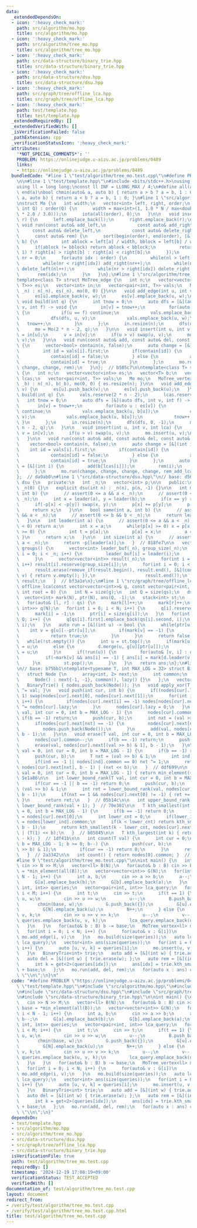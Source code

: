 ```yaml
---
data:
  _extendedDependsOn:
  - icon: ':heavy_check_mark:'
    path: src/algorithm/mo.hpp
    title: src/algorithm/mo.hpp
  - icon: ':heavy_check_mark:'
    path: src/algorithm/tree_mo.hpp
    title: src/algorithm/tree_mo.hpp
  - icon: ':heavy_check_mark:'
    path: src/data-structure/binary_trie.hpp
    title: src/data-structure/binary_trie.hpp
  - icon: ':heavy_check_mark:'
    path: src/data-structure/dsu.hpp
    title: src/data-structure/dsu.hpp
  - icon: ':heavy_check_mark:'
    path: src/graph/tree/offline_lca.hpp
    title: src/graph/tree/offline_lca.hpp
  - icon: ':heavy_check_mark:'
    path: test/template.hpp
    title: test/template.hpp
  _extendedRequiredBy: []
  _extendedVerifiedWith: []
  _isVerificationFailed: false
  _pathExtension: cpp
  _verificationStatusIcon: ':heavy_check_mark:'
  attributes:
    '*NOT_SPECIAL_COMMENTS*': ''
    PROBLEM: https://onlinejudge.u-aizu.ac.jp/problems/0489
    links:
    - https://onlinejudge.u-aizu.ac.jp/problems/0489
  bundledCode: "#line 1 \"test/algorithm/tree_mo.test.cpp\"\n#define PROBLEM \"https://onlinejudge.u-aizu.ac.jp/problems/0489\"\
    \n\n#line 1 \"test/template.hpp\"\n#include <bits/stdc++.h>\nusing namespace std;\n\
    using ll = long long;\nconst ll INF = LLONG_MAX / 4;\n#define all(a) begin(a),\
    \ end(a)\nbool chmin(auto& a, auto b) { return a > b ? a = b, 1 : 0; }\nbool chmax(auto&\
    \ a, auto b) { return a < b ? a = b, 1 : 0; }\n#line 1 \"src/algorithm/mo.hpp\"\
    \nstruct Mo {\n   int width;\n   vector<int> left, right, order;\n   Mo(int N,\
    \ int Q) : order(Q) {\n      width = max<int>(1, 1.0 * N / max<double>(1.0, sqrt(Q\
    \ * 2.0 / 3.0)));\n      iota(all(order), 0);\n   }\n\n   void insert(int l, int\
    \ r) {\n      left.emplace_back(l);\n      right.emplace_back(r);\n   }\n\n  \
    \ void run(const auto& add_left,\n            const auto& add_right,\n       \
    \     const auto& delete_left,\n            const auto& delete_right,\n      \
    \      const auto& rem) {\n      sort(begin(order), end(order), [&](int a, int\
    \ b) {\n         int ablock = left[a] / width, bblock = left[b] / width;\n   \
    \      if(ablock != bblock) return ablock < bblock;\n         return (ablock &\
    \ 1) ? right[a] > right[b] : right[a] < right[b];\n      });\n      int nl = 0,\
    \ nr = 0;\n      for(auto idx : order) {\n         while(nl > left[idx]) add_left(--nl);\n\
    \         while(nr < right[idx]) add_right(nr++);\n         while(nl < left[idx])\
    \ delete_left(nl++);\n         while(nr > right[idx]) delete_right(--nr);\n  \
    \       rem(idx);\n      }\n   }\n};\n#line 1 \"src/algorithm/tree_mo.hpp\"\n\
    template<class T> struct MoTree_edge {\n   int n;\n   vector<vector<pair<int,\
    \ T>>> es;\n   vector<int> in;\n   vector<pair<int, T>> vals;\n   Mo mo;\n   MoTree_edge(int\
    \ _n) : n(_n), es(_n), mo(0, 0) {}\n\n   void add_edge(int u, int v, T w) {\n\
    \      es[u].emplace_back(v, w);\n      es[v].emplace_back(u, w);\n   }\n\n  \
    \ void build(int q) {\n      int tnow = 0;\n      auto dfs = [&](auto dfs, int\
    \ v, int f) -> void {\n         in[v] = tnow++;\n         for(auto [u, w] : es[v])\
    \ {\n            if(u == f) continue;\n            vals.emplace_back(u, w);\n\
    \            dfs(dfs, u, v);\n            vals.emplace_back(u, w);\n         \
    \   tnow++;\n         }\n      };\n      in.resize(n);\n      dfs(dfs, 0, -1);\n\
    \      mo = Mo(2 * n - 2, q);\n   }\n\n   void insert(int u, int v) {\n      u\
    \ = in[u];\n      v = in[v];\n      if(u > v) swap(u, v);\n      mo.insert(u,\
    \ v);\n   }\n\n   void run(const auto& add, const auto& del, const auto& rem)\
    \ {\n      vector<bool> contain(n, false);\n      auto change = [&](int i) {\n\
    \         int id = vals[i].first;\n         if(contain[id]) {\n            del(vals[i].second);\n\
    \            contain[id] = false;\n         } else {\n            add(vals[i].second);\n\
    \            contain[id] = true;\n         }\n      };\n      mo.run(change, change,\
    \ change, change, rem);\n   }\n};  // b505c7\n\ntemplate<class T> struct MoTree_vertex\
    \ {\n   int n;\n   vector<vector<int>> es;\n   vector<T> b;\n   vector<int> in,\
    \ lcas;\n   vector<pair<int, T>> vals;\n   Mo mo;\n   MoTree_vertex(int _n, vector<T>\
    \ _b) : n(_n), b(_b), mo(0, 0) { es.resize(n); }\n\n   void add_edge(int u, int\
    \ v) {\n      es[u].push_back(v);\n      es[v].push_back(u);\n   }\n\n   void\
    \ build(int q) {\n      vals.reserve(2 * n - 2);\n      lcas.reserve(q);\n   \
    \   int tnow = 0;\n      auto dfs = [&](auto dfs, int v, int f) -> void {\n  \
    \       in[v] = tnow++;\n         for(auto u : es[v]) {\n            if(u == f)\
    \ continue;\n            vals.emplace_back(u, b[u]);\n            dfs(dfs, u,\
    \ v);\n            vals.emplace_back(u, b[u]);\n            tnow++;\n        \
    \ }\n      };\n      in.resize(n);\n      dfs(dfs, 0, -1);\n      mo = Mo(2 *\
    \ n - 2, q);\n   }\n\n   void insert(int u, int v, int lca) {\n      u = in[u],\
    \ v = in[v];\n      if(u > v) swap(u, v);\n      mo.insert(u, v);\n      lcas.push_back(lca);\n\
    \   }\n\n   void run(const auto& add, const auto& del, const auto& rem) {\n  \
    \    vector<bool> contain(n, false);\n      auto change = [&](int i) {\n     \
    \    int id = vals[i].first;\n         if(contain[id]) {\n            del(vals[i].second);\n\
    \            contain[id] = false;\n         } else {\n            add(vals[i].second);\n\
    \            contain[id] = true;\n         }\n      };\n      auto rem_add_lca\
    \ = [&](int i) {\n         add(b[lcas[i]]);\n         rem(i);\n         del(b[lcas[i]]);\n\
    \      };\n      mo.run(change, change, change, change, rem_add_lca);\n   }\n\
    };  // da9ab0\n#line 1 \"src/data-structure/dsu.hpp\"\n// base: d569f4\nstruct\
    \ dsu {\n   private:\n   int _n;\n   vector<int> p;\n\n   public:\n   dsu() :\
    \ _n(0) {}\n   explicit dsu(int n) : _n(n), p(n, -1) {}\n\n   int merge(int a,\
    \ int b) {\n      // assert(0 <= a && a < _n);\n      // assert(0 <= b && b <\
    \ _n);\n      int x = leader(a), y = leader(b);\n      if(x == y) return x;\n\
    \      if(-p[x] < -p[y]) swap(x, y);\n      p[x] += p[y];\n      p[y] = x;\n \
    \     return x;\n   }\n\n   bool same(int a, int b) {\n      // assert(0 <= a\
    \ && a < _n);\n      // assert(0 <= b && b < _n);\n      return leader(a) == leader(b);\n\
    \   }\n\n   int leader(int a) {\n      // assert(0 <= a && a < _n);\n      if(p[a]\
    \ < 0) return a;\n      int x = a;\n      while(p[x] >= 0) x = p[x];\n      while(p[a]\
    \ >= 0) {\n         int t = p[a];\n         p[a] = x;\n         a = t;\n     \
    \ }\n      return x;\n   }\n\n   int size(int a) {\n      // assert(0 <= a &&\
    \ a < _n);\n      return -p[leader(a)];\n   }  // 818fe7\n\n   vector<vector<int>>\
    \ groups() {\n      vector<int> leader_buf(_n), group_size(_n);\n      for(int\
    \ i = 0; i < _n; i++) {\n         leader_buf[i] = leader(i);\n         group_size[leader_buf[i]]++;\n\
    \      }\n      vector<vector<int>> result(_n);\n      for(int i = 0; i < _n;\
    \ i++) result[i].reserve(group_size[i]);\n      for(int i = 0; i < _n; i++) result[leader_buf[i]].push_back(i);\n\
    \      result.erase(remove_if(result.begin(), result.end(), [&](const vector<int>&\
    \ v) { return v.empty(); }),\n                   result.end());\n      return\
    \ result;\n   }  // bf3a1e\n};\n#line 1 \"src/graph/tree/offline_lca.hpp\"\nvector<int>\
    \ offline_lca(const vector<vector<int>>& g, const vector<pair<int, int>>& qs,\
    \ int root = 0) {\n   int N = size(g);\n   int Q = size(qs);\n   dsu d(N);\n \
    \  vector<int> mark(N), ptr(N), ans(Q, -1);\n   stack<int> st;\n   st.push(root);\n\
    \   for(auto& [l, r] : qs) {\n      mark[l]++;\n      mark[r]++;\n   }\n\n   vector<vector<pair<int,\
    \ int>>> q(N);\n   for(int i = 0; i < N; i++) {\n      q[i].reserve(mark[i]);\n\
    \      mark[i] = -1;\n      ptr[i] = size(g[i]);\n   }\n   for(int i = 0; i <\
    \ Q; i++) {\n      q[qs[i].first].emplace_back(qs[i].second, i);\n      q[qs[i].second].emplace_back(qs[i].first,\
    \ i);\n   }\n   auto run = [&](int u) -> bool {\n      while(ptr[u]) {\n     \
    \    int v = g[u][--ptr[u]];\n         if(mark[v] == -1) {\n            st.push(v);\n\
    \            return true;\n         }\n      }\n      return false;\n   };\n\n\
    \   while(!st.empty()) {\n      int u = st.top();\n      if(mark[u] == -1) mark[u]\
    \ = u;\n      else {\n         d.merge(u, g[u][ptr[u]]);\n         mark[d.leader(u)]\
    \ = u;\n      }\n      if(!run(u)) {\n         for(auto& [v, i] : q[u]) {\n  \
    \          if(~mark[v] && ans[i] == -1) { ans[i] = mark[d.leader(v)]; }\n    \
    \     }\n         st.pop();\n      }\n   }\n   return ans;\n};\n#line 1 \"src/data-structure/binary_trie.hpp\"\
    \n// base: b75bb1\ntemplate<typename T, int MAX_LOG = 32> struct BinaryTrie {\n\
    \   struct Node {\n      array<int, 2> next;\n      int common;\n      T lazy;\n\
    \      Node() : next{-1, -1}, common(), lazy() {}\n   };\n   vector<Node> nodes;\n\
    \   BinaryTrie() { nodes.push_back(Node()); }\n   void apply_xor(T val) { nodes[0].lazy\
    \ ^= val; }\n   void push(int cur, int b) {\n      if((nodes[cur].lazy >> b) &\
    \ 1) swap(nodes[cur].next[0], nodes[cur].next[1]);\n      for(int i = 0; i < 2;\
    \ i++) {\n         if(nodes[cur].next[i] == -1) nodes[nodes[cur].next[i]].lazy\
    \ ^= nodes[cur].lazy;\n      }\n      nodes[cur].lazy = 0;\n   }\n   void add(T\
    \ val, int cur = 0, int b = MAX_LOG - 1) {\n      nodes[cur].common++;\n     \
    \ if(b == -1) return;\n      push(cur, b);\n      int nxt = (val >> (T)b) & (T)1;\n\
    \      if(nodes[cur].next[nxt] == -1) {\n         nodes[cur].next[nxt] = size(nodes);\n\
    \         nodes.push_back(Node());\n      }\n      add(val, nodes[cur].next[nxt],\
    \ b - 1);\n   }\n\n   void erase(T val, int cur = 0, int b = MAX_LOG - 1) {\n\
    \      nodes[cur].common--;\n      if(b == -1) return;\n      push(cur, b);\n\
    \      erase(val, nodes[cur].next[(val >> b) & 1], b - 1);\n   }\n\n   T min_element(T\
    \ val = 0, int cur = 0, int b = MAX_LOG - 1) {\n      if(b == -1) return 0;\n\
    \      push(cur, b);\n      T nxt = (val >> b) & 1;\n      int ind = nodes[cur].next[nxt];\n\
    \      if(ind == -1 || nodes[ind].common == 0) nxt ^= 1;\n      return min_element(val,\
    \ nodes[cur].next[nxt], b - 1) | (nxt << b);\n   }  // ddf699\n\n   T max_element(T\
    \ val = 0, int cur = 0, int b = MAX_LOG - 1) { return min_element(~val); }  //\
    \ 5e1a86\n\n   int lower_bound_rank(T val, int cur = 0, int b = MAX_LOG - 1) {\n\
    \      if(cur == -1 || b == -1) return 0;\n      push(cur, b);\n      T nxt =\
    \ (val >> b) & 1;\n      int ret = lower_bound_rank(val, nodes[cur].next[nxt],\
    \ b - 1);\n      if(nxt == 1 && nodes[cur].next[0] != -1) { ret += nodes[nodes[cur].next[0]].common;\
    \ }\n      return ret;\n   }  // 05b14c\n\n   int upper_bound_rank(T val) { return\
    \ lower_bound_rank(val + 1); }  // 70e301\n\n   T kth_smallest(int k, int cur\
    \ = 0, int b = MAX_LOG - 1) {\n      if(b == -1) return 0;\n      int lower_ind\
    \ = nodes[cur].next[0];\n      int lower_cnt = 0;\n      if(lower_ind != -1) lower_cnt\
    \ = nodes[lower_ind].common;\n      if(k < lower_cnt) return kth_smallest(k, nodes[cur].next[0],\
    \ b - 1);\n      return kth_smallest(k - lower_cnt, nodes[cur].next[1], b - 1)\
    \ | (T(1) << b);\n   }  // b85845\n\n   T kth_largest(int k) { return kth_smallest(nodes[0].common\
    \ - k); }  // 1df41b\n\n   int count(T val) {\n      int cur = 0;\n      for(int\
    \ b = MAX_LOG - 1; b >= 0; b--) {\n         push(cur, b);\n         cur = nodes[cur].next[(val\
    \ >> b) & 1];\n         if(cur == -1) return 0;\n      }\n      return nodes[cur].common;\n\
    \   }  // 2a3342\n\n   int count() { return nodes[0].common; }  // 210f0e\n};\n\
    #line 9 \"test/algorithm/tree_mo.test.cpp\"\n\nint main() {\n   int N, M;\n  \
    \ cin >> N >> M;\n   vector<ll> B(N);\n   for(auto& b : B) cin >> b;\n   ll base\
    \ = *min_element(all(B));\n   vector<vector<int>> G(N);\n   for(int i = 0; i <\
    \ N - 1; i++) {\n      int a, b;\n      cin >> a >> b;\n      a--;\n      b--;\n\
    \      G[a].emplace_back(b);\n      G[b].emplace_back(a);\n   }\n   vector<tuple<int,\
    \ int, int>> queries;\n   vector<pair<int, int>> lca_query;\n   for(int i = 0;\
    \ i < M; i++) {\n      int t;\n      cin >> t;\n      if(t == 1) {\n         int\
    \ u, w;\n         cin >> u >> w;\n         u--;\n         B.push_back(w);\n  \
    \       chmin(base, w);\n         G.push_back({});\n         G[u].emplace_back(N);\n\
    \         G[N].emplace_back(u);\n         N++;\n      } else {\n         int u,\
    \ v, k;\n         cin >> u >> v >> k;\n         u--;\n         v--;\n        \
    \ queries.emplace_back(u, v, k);\n         lca_query.emplace_back(u, v);\n   \
    \   }\n   }\n   for(auto& b : B) b -= base;\n   MoTree_vertex<ll> mo(N, B);\n\
    \   for(int i = 0; i < N; i++) {\n      for(auto& v : G[i])\n         if(v > i)\
    \ mo.add_edge(i, v);\n   }\n   mo.build(size(queries));\n   auto lcas = offline_lca(G,\
    \ lca_query);\n   vector<int> ans(size(queries));\n   for(int i = 0; i < size(queries);\
    \ i++) {\n      auto [u, v, k] = queries[i];\n      mo.insert(u, v, lcas[i]);\n\
    \   }\n   BinaryTrie<int> trie;\n   auto add = [&](int w) { trie.add(w); };\n\
    \   auto del = [&](int w) { trie.erase(w); };\n   auto rem = [&](int idx) {\n\
    \      int k = get<2>(queries[idx]);\n      ans[idx] = trie.kth_smallest(k - 1)\
    \ + base;\n   };\n   mo.run(add, del, rem);\n   for(auto x : ans) cout << x <<\
    \ \"\\n\";\n}\n"
  code: "#define PROBLEM \"https://onlinejudge.u-aizu.ac.jp/problems/0489\"\n\n#include\
    \ \"test/template.hpp\"\n#include \"src/algorithm/mo.hpp\"\n#include \"src/algorithm/tree_mo.hpp\"\
    \n#include \"src/data-structure/dsu.hpp\"\n#include \"src/graph/tree/offline_lca.hpp\"\
    \n#include \"src/data-structure/binary_trie.hpp\"\n\nint main() {\n   int N, M;\n\
    \   cin >> N >> M;\n   vector<ll> B(N);\n   for(auto& b : B) cin >> b;\n   ll\
    \ base = *min_element(all(B));\n   vector<vector<int>> G(N);\n   for(int i = 0;\
    \ i < N - 1; i++) {\n      int a, b;\n      cin >> a >> b;\n      a--;\n     \
    \ b--;\n      G[a].emplace_back(b);\n      G[b].emplace_back(a);\n   }\n   vector<tuple<int,\
    \ int, int>> queries;\n   vector<pair<int, int>> lca_query;\n   for(int i = 0;\
    \ i < M; i++) {\n      int t;\n      cin >> t;\n      if(t == 1) {\n         int\
    \ u, w;\n         cin >> u >> w;\n         u--;\n         B.push_back(w);\n  \
    \       chmin(base, w);\n         G.push_back({});\n         G[u].emplace_back(N);\n\
    \         G[N].emplace_back(u);\n         N++;\n      } else {\n         int u,\
    \ v, k;\n         cin >> u >> v >> k;\n         u--;\n         v--;\n        \
    \ queries.emplace_back(u, v, k);\n         lca_query.emplace_back(u, v);\n   \
    \   }\n   }\n   for(auto& b : B) b -= base;\n   MoTree_vertex<ll> mo(N, B);\n\
    \   for(int i = 0; i < N; i++) {\n      for(auto& v : G[i])\n         if(v > i)\
    \ mo.add_edge(i, v);\n   }\n   mo.build(size(queries));\n   auto lcas = offline_lca(G,\
    \ lca_query);\n   vector<int> ans(size(queries));\n   for(int i = 0; i < size(queries);\
    \ i++) {\n      auto [u, v, k] = queries[i];\n      mo.insert(u, v, lcas[i]);\n\
    \   }\n   BinaryTrie<int> trie;\n   auto add = [&](int w) { trie.add(w); };\n\
    \   auto del = [&](int w) { trie.erase(w); };\n   auto rem = [&](int idx) {\n\
    \      int k = get<2>(queries[idx]);\n      ans[idx] = trie.kth_smallest(k - 1)\
    \ + base;\n   };\n   mo.run(add, del, rem);\n   for(auto x : ans) cout << x <<\
    \ \"\\n\";\n}"
  dependsOn:
  - test/template.hpp
  - src/algorithm/mo.hpp
  - src/algorithm/tree_mo.hpp
  - src/data-structure/dsu.hpp
  - src/graph/tree/offline_lca.hpp
  - src/data-structure/binary_trie.hpp
  isVerificationFile: true
  path: test/algorithm/tree_mo.test.cpp
  requiredBy: []
  timestamp: '2024-12-19 17:08:19+09:00'
  verificationStatus: TEST_ACCEPTED
  verifiedWith: []
documentation_of: test/algorithm/tree_mo.test.cpp
layout: document
redirect_from:
- /verify/test/algorithm/tree_mo.test.cpp
- /verify/test/algorithm/tree_mo.test.cpp.html
title: test/algorithm/tree_mo.test.cpp
---
```

